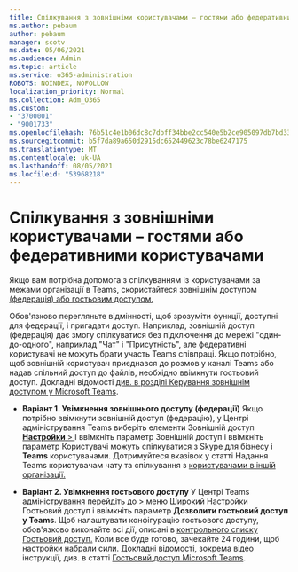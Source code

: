 ```yaml
---
title: Спілкування з зовнішніми користувачами – гостями або федеративними користувачами
ms.author: pebaum
author: pebaum
manager: scotv
ms.date: 05/06/2021
ms.audience: Admin
ms.topic: article
ms.service: o365-administration
ROBOTS: NOINDEX, NOFOLLOW
localization_priority: Normal
ms.collection: Adm_O365
ms.custom:
- "3700001"
- "9001733"
ms.openlocfilehash: 76b51c4e1b06dc8c7dbff34bbe2cc540e5b2ce905097db7bd33ff2884d8a5469
ms.sourcegitcommit: b5f7da89a650d2915dc652449623c78be6247175
ms.translationtype: MT
ms.contentlocale: uk-UA
ms.lasthandoff: 08/05/2021
ms.locfileid: "53968218"
---
```

# <a name="chat-with-external-users---guests-or-federated-users"></a>Спілкування з зовнішніми користувачами – гостями або федеративними користувачами

Якщо вам потрібна допомога з спілкуванням із користувачами за межами організації в Teams, скористайтеся зовнішнім доступом [(федерація) або гостьовим доступом.](/microsoftteams/manage-external-access#external-access-vs-guest-access)

Обов'язково перегляньте відмінності, щоб зрозуміти функції, доступні для федерації, і пригадати доступ. Наприклад, зовнішній доступ (федерація) дає змогу спілкуватися без підключення до мережі "один-до-одного", наприклад "Чат" і "Присутність", але федеративні користувачі не можуть брати участь Teams співпраці. Якщо потрібно, щоб зовнішній користувач приєднався до розмов у каналі Teams або надав спільний доступ до файлів, необхідно ввімкнути гостьовий доступ. Докладні відомості [див. в розділі Керування зовнішнім доступом у Microsoft Teams](/microsoftteams/manage-external-access#external-access-vs-guest-access).

- **Варіант 1. Увімкнення зовнішнього доступу (федерації)** Якщо потрібно ввімкнути зовнішній доступ (федерацію), у Центрі адміністрування Teams виберіть елементи Зовнішній доступ [ **Настройки**  > ](https://admin.teams.microsoft.com/company-wide-settings/external-communications) І ввімкніть параметр Зовнішній доступ і ввімкніть параметр Користувачі можуть спілкуватися з Skype для бізнесу і **Teams** користувачами. Дотримуйтеся вказівок у статті Надання Teams користувачам чату та спілкування з [користувачами в іншій організації.](/microsoftteams/manage-external-access#let-your-teams-users-chat-and-communicate-with-users-in-another-organization)

- **Варіант 2. Увімкнення гостьового доступу** У Центрі Teams адміністрування перейдіть до [   > ](https://admin.teams.microsoft.com/company-wide-settings/guest-configuration) меню Широкий Настройки Гостьовий доступ і ввімкніть параметр **Дозволити гостьовий доступ у Teams**. Щоб налаштувати конфігурацію гостьового доступу, обов'язково виконайте всі дії, описані в [контрольного списку Гостьовий доступ.](/microsoftteams/guest-access-checklist) Коли все буде готово, зачекайте 24 години, щоб настройки набрали сили. Докладні відомості, зокрема відео інструкції, див. в статті [Гостьовий доступ Microsoft Teams](/microsoftteams/guest-access).